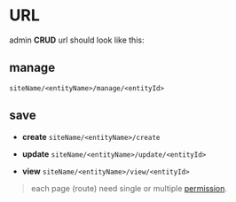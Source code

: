 # URL

admin **CRUD** url should look like this:

## manage

```siteName/<entityName>/manage/<entityId>```

## save

- **create** ```siteName/<entityName>/create```

- **update** ```siteName/<entityName>/update/<entityId>```

- **view** ```siteName/<entityName>/view/<entityId>```

> each page (route) need single or multiple [permission](/permission.md).

